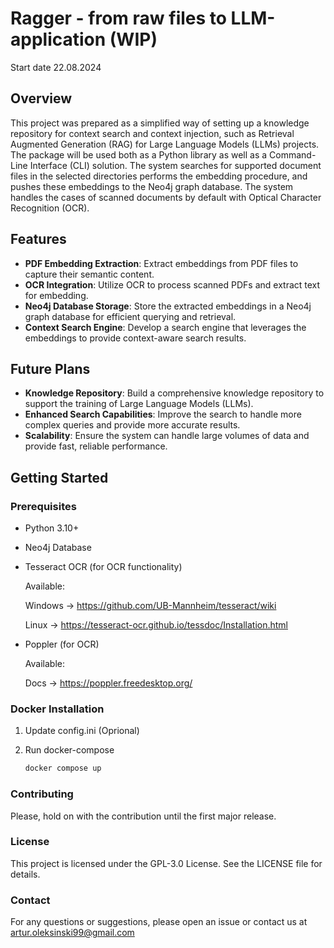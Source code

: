 # Ragger - from raw files to LLM-application (WIP)

Start date 22.08.2024

## Overview

This project was prepared as a simplified way of setting up a knowledge repository for context search and context injection, such as Retrieval Augmented Generation (RAG) for Large Language Models (LLMs) projects. The package will be used both as a Python library as well as a Command-Line Interface (CLI) solution. The system searches for supported document files in the selected directories performs the embedding procedure, and pushes these embeddings to the Neo4j graph database. The system handles the cases of scanned documents by default with Optical Character Recognition (OCR).


## Features
- **PDF Embedding Extraction**: Extract embeddings from PDF files to capture their semantic content.
- **OCR Integration**: Utilize OCR to process scanned PDFs and extract text for embedding.
- **Neo4j Database Storage**: Store the extracted embeddings in a Neo4j graph database for efficient querying and retrieval.
- **Context Search Engine**: Develop a search engine that leverages the embeddings to provide context-aware search results.

## Future Plans
- **Knowledge Repository**: Build a comprehensive knowledge repository to support the training of Large Language Models (LLMs).
- **Enhanced Search Capabilities**: Improve the search to handle more complex queries and provide more accurate results.
- **Scalability**: Ensure the system can handle large volumes of data and provide fast, reliable performance.

## Getting Started
### Prerequisites
- Python 3.10+
- Neo4j Database
- Tesseract OCR (for OCR functionality)
    
    Available:

    Windows -> https://github.com/UB-Mannheim/tesseract/wiki
    
    Linux -> https://tesseract-ocr.github.io/tessdoc/Installation.html

- Poppler (for OCR)

    Available:

    Docs -> https://poppler.freedesktop.org/

### Docker Installation

1. Update config.ini (Oprional)

2. Run docker-compose

    ```sh
    docker compose up
    ```

### Contributing
Please, hold on with the contribution until the first major release.

### License
This project is licensed under the GPL-3.0 License. See the LICENSE file for details.

### Contact
For any questions or suggestions, please open an issue or contact us at artur.oleksinski99@gmail.com
